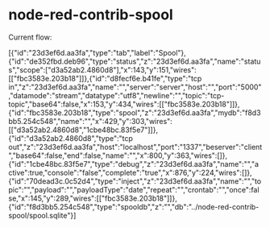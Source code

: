 # node-red-contrib-spool

Current flow:

[{"id":"23d3ef6d.aa3fa","type":"tab","label":"Spool"},{"id":"de352fbd.deb96","type":"status","z":"23d3ef6d.aa3fa","name":"status","scope":["d3a52ab2.4860d8"],"x":143,"y":151,"wires":[["fbc3583e.203b18"]]},{"id":"d8fecf6e.b41fe","type":"tcp in","z":"23d3ef6d.aa3fa","name":"","server":"server","host":"","port":"5000","datamode":"stream","datatype":"utf8","newline":"","topic":"tcp-topic","base64":false,"x":153,"y":434,"wires":[["fbc3583e.203b18"]]},{"id":"fbc3583e.203b18","type":"spool","z":"23d3ef6d.aa3fa","mydb":"f8d3bb5.254c548","name":"","x":429,"y":303,"wires":[["d3a52ab2.4860d8","1cbe48bc.83f5e7"]]},{"id":"d3a52ab2.4860d8","type":"tcp out","z":"23d3ef6d.aa3fa","host":"localhost","port":"1337","beserver":"client","base64":false,"end":false,"name":"","x":800,"y":363,"wires":[]},{"id":"1cbe48bc.83f5e7","type":"debug","z":"23d3ef6d.aa3fa","name":"","active":true,"console":"false","complete":"true","x":876,"y":224,"wires":[]},{"id":"70dead3c.0c52d4","type":"inject","z":"23d3ef6d.aa3fa","name":"","topic":"","payload":"","payloadType":"date","repeat":"","crontab":"","once":false,"x":145,"y":289,"wires":[["fbc3583e.203b18"]]},{"id":"f8d3bb5.254c548","type":"spooldb","z":"","db":"../node-red-contrib-spool/spool.sqlite"}]
